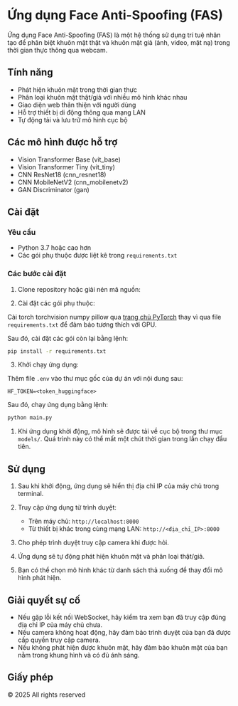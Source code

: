 # Ứng dụng Face Anti-Spoofing (FAS)

Ứng dụng Face Anti-Spoofing (FAS) là một hệ thống sử dụng trí tuệ nhân tạo để phân biệt khuôn mặt thật và khuôn mặt giả (ảnh, video, mặt nạ) trong thời gian thực thông qua webcam.

## Tính năng

- Phát hiện khuôn mặt trong thời gian thực
- Phân loại khuôn mặt thật/giả với nhiều mô hình khác nhau
- Giao diện web thân thiện với người dùng
- Hỗ trợ thiết bị di động thông qua mạng LAN
- Tự động tải và lưu trữ mô hình cục bộ

## Các mô hình được hỗ trợ

- Vision Transformer Base (vit_base)
- Vision Transformer Tiny (vit_tiny)
- CNN ResNet18 (cnn_resnet18)
- CNN MobileNetV2 (cnn_mobilenetv2)
- GAN Discriminator (gan)

## Cài đặt

### Yêu cầu

- Python 3.7 hoặc cao hơn
- Các gói phụ thuộc được liệt kê trong `requirements.txt`

### Các bước cài đặt

1. Clone repository hoặc giải nén mã nguồn:

2. Cài đặt các gói phụ thuộc:

Cài torch torchvision numpy pillow qua [trang chủ PyTorch](https://pytorch.org/) thay vì qua file `requirements.txt` để đảm bảo tương thích với GPU.

Sau đó, cài đặt các gói còn lại bằng lệnh:

```cmd
pip install -r requirements.txt
```

3. Khởi chạy ứng dụng:

Thêm file `.env` vào thư mục gốc của dự án với nội dung sau:

```env
HF_TOKEN=<token_huggingface>
```

Sau đó, chạy ứng dụng bằng lệnh:

```cmd
python main.py
```

1. Khi ứng dụng khởi động, mô hình sẽ được tải về cục bộ trong thư mục `models/`. Quá trình này có thể mất một chút thời gian trong lần chạy đầu tiên.

## Sử dụng

1. Sau khi khởi động, ứng dụng sẽ hiển thị địa chỉ IP của máy chủ trong terminal.

2. Truy cập ứng dụng từ trình duyệt:

   - Trên máy chủ: `http://localhost:8000`
   - Từ thiết bị khác trong cùng mạng LAN: `http://<địa_chỉ_IP>:8000`

3. Cho phép trình duyệt truy cập camera khi được hỏi.

4. Ứng dụng sẽ tự động phát hiện khuôn mặt và phân loại thật/giả.

5. Bạn có thể chọn mô hình khác từ danh sách thả xuống để thay đổi mô hình phát hiện.

## Giải quyết sự cố

- Nếu gặp lỗi kết nối WebSocket, hãy kiểm tra xem bạn đã truy cập đúng địa chỉ IP của máy chủ chưa.
- Nếu camera không hoạt động, hãy đảm bảo trình duyệt của bạn đã được cấp quyền truy cập camera.
- Nếu không phát hiện được khuôn mặt, hãy đảm bảo khuôn mặt của bạn nằm trong khung hình và có đủ ánh sáng.

## Giấy phép

© 2025 All rights reserved
